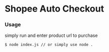 # Shopee Auto Checkout

### Usage
simply run and enter product url to purchase

```
$ node index.js // or simply use node .
```